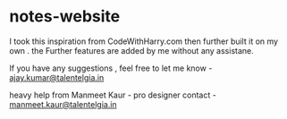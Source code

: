 # notes-website

I took this inspiration from CodeWithHarry.com
then further built it on my own .
the Further features are added by me without any assistane.

If you have any suggestions , feel free to let me know - ajay.kumar@talentelgia.in

heavy help from Manmeet Kaur - pro designer contact - manmeet.kaur@talentelgia.in
